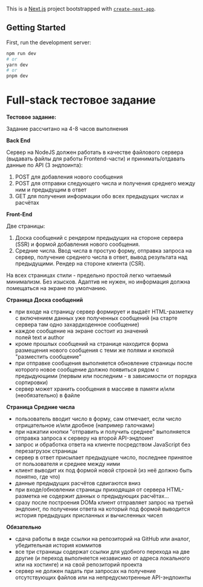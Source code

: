 This is a [Next.js](https://nextjs.org/) project bootstrapped with [`create-next-app`](https://github.com/vercel/next.js/tree/canary/packages/create-next-app).

## Getting Started

First, run the development server:

```bash
npm run dev
# or
yarn dev
# or
pnpm dev
```

# Full-stack тестовое задание

**Тестовое задание:**

Задание рассчитано на 4-8 часов выполнения

**Back End**

Сервер на NodeJS должен работать в качестве файлового сервера (выдавать файлы для работы Frontend-части) и принимать/отдавать данные по API (3 эндпоинта):

1. POST для добавления нового сообщения
2. POST для отправки следующего числа и получения среднего между ним и предыдущим в ответ
3. GET для получения информации обо всех предыдущих числах и расчётах

**Front-End**

Две страницы:

1. Доска сообщений с рендером предыдущих на стороне сервера (SSR) и формой добавления нового сообщения.
2. Средние числа. Ввод числа в простую форму, отправка запроса на сервер, получение среднего числа в ответ, вывод результата над предыдущими. Рендер на стороне клиента (CSR).

На всех страницах стили - предельно простой легко читаемый минимализм. Без изысков. Адаптив не нужен, но информация должна помещаться на экране по умолчанию.

**Страница Доска сообщений**

- при входе на страницу сервер формирует и выдаёт HTML-разметку с включением данных уже полученных сообщений (на старте сервера там одно захардкоденное сообщение)
- каждое сообщение на экране состоит из значений полей text и author
- кроме прошлых сообщений на странице находится форма размещения нового сообщения c теми же полями и кнопкой "разместить сообщение"
- при отправке сообщения выполняется обновление страницы после которого новое сообщение должно появиться рядом с предыдующими (первым или последним - в зависимости от порядка сортировки)
- сервер может хранить сообщения в массиве в памяти и/или (необязательно) в файле

**Страница Средние числа**

- пользователь вводит число в форму, сам отмечает, если число отрицательное и/или дробное (например галочками)
- при нажатии кнопки "отправить и получить среднее" выполняется отправка запроса к серверу на второй API-эндпоинт
- запрос и обработка ответа на клиенте посредством JavaScript без перезагрузок страницы
- сервер в ответ присылает предыдущее число, последнее принятое от пользователя и среднее между ними
- клиент выводит их под формой новой строкой (из неё должно быть понятно, где что)
- данные предыдущих расчётов сдвигаются вниз
- при входе/обновлении страницы приходящая от сервера HTML-разметка не содержит данных о предыдующих расчётах...
- сразу после построения DOMa клиент отправляет запрос на третий эндпоинт, по получении ответа на который под формой выводится история предыдущих присланных и вычисленных чисел

**Обязательно**

- сдача работы в виде ссылки на репозиторий на GitHub или аналог, убедительная история коммитов
- все три страницы содержат ссылки для удобного перехода на две другие (и переход выполняется независимо от адреса локального или на хостинге) и на свой репозиторий проекта
- сервер не должен падать при запросах на получение отсутствующих файлов или на непредусмотренные API-эндпоинты
